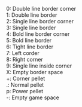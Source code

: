 0: Double line border corner  
1: Double line border  
2: Single line border corner  
3: Single line border  
4: Bold line border corner  
5: Bold line border  
6: Tight line border  
7: Left corder  
8: Right corner  
9: Single line inside corner  
X: Empty border space  
+: Corner pellet  
.: Normal pellet  
p: Power pellet  
-: Empty game space  
